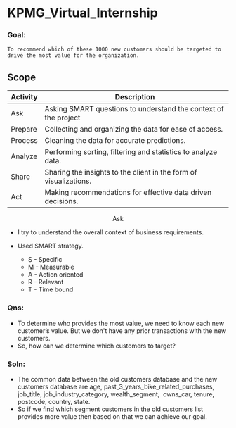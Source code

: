 # KPMG_Virtual_Internship
### Goal:
	To recommend which of these 1000 new customers should be targeted to drive the most value for the organization.
## Scope
| **Activity** | **Description** |
| -------- | ----------- |
| Ask	   | Asking SMART questions to understand the context of the project |
| Prepare  | Collecting and organizing the data for ease of access. |
| Process  | Cleaning the data for accurate predictions. |
| Analyze  | Performing sorting, filtering and statistics to analyze data. |
| Share    | Sharing the insights to the client in the form of visualizations. |
| Act      | Making recommendations for effective data driven decisions. |

<p align=center><b></b>Ask</b></p>

- I try to understand the overall context of business requirements.
- Used SMART strategy.

	- S - Specific
	- M - Measurable
	- A - Action oriented
	- R - Relevant
	- T - Time bound

### Qns:

- To determine who provides the most value, we need to know each new customer’s value.
 But we don't have any prior transactions with the new customers.
- So, how can we determine which customers to target?
### Soln:
- The common data between the old customers database and the new customers database are age, past_3_years_bike_related_purchases, job_title, job_industry_category, wealth_segment,  owns_car, tenure, postcode, country, state.
- So if we find which segment customers in the old customers list provides more value then based on that we can achieve our goal.














